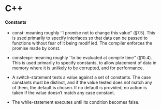 # C++

#### Constants
- const: meaning roughly ‘‘I promise not to change this value’’ (§7.5). This is used primarily to specify interfaces so that data can be passed to functions without fear of it being modif ied. The compiler enforces the promise made by const.
- constexpr: meaning roughly ‘‘to be evaluated at compile time’’ (§10.4). This is used primarily to specify constants, to allow placement of data in memory where it is unlikely to be corrupted, and for performance.

- A switch-statement tests a value against a set of constants. The case constants must be distinct, and if the value tested does not match any of them, the default is chosen. If no default is provided, no
 action is taken if the value doesn’t match any case constant.
- The while-statement executes until its condition becomes false.
